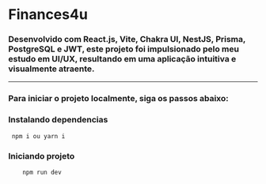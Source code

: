 # Finances4u

### Desenvolvido com React.js, Vite, Chakra UI, NestJS, Prisma, PostgreSQL e JWT, este projeto foi impulsionado pelo meu estudo em UI/UX, resultando em uma aplicação intuitiva e visualmente atraente.

<hr>

### Para iniciar o projeto localmente, siga os passos abaixo:

### Instalando dependencias

```shell
 npm i ou yarn i
```

### Iniciando projeto

```shell
    npm run dev
```

